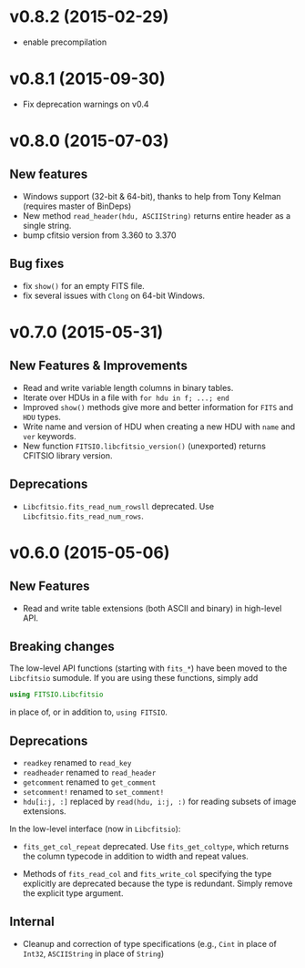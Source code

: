v0.8.2 (2015-02-29)
===================

- enable precompilation

v0.8.1 (2015-09-30)
===================

- Fix deprecation warnings on v0.4

v0.8.0 (2015-07-03)
===================

## New features

- Windows support (32-bit & 64-bit), thanks to help from Tony Kelman
  (requires master of BinDeps)
- New method `read_header(hdu, ASCIIString)` returns entire header as
  a single string.
- bump cfitsio version from 3.360 to 3.370

## Bug fixes

- fix `show()` for an empty FITS file.
- fix several issues with `Clong` on 64-bit Windows.

v0.7.0 (2015-05-31)
===================

## New Features & Improvements

- Read and write variable length columns in binary tables.
- Iterate over HDUs in a file with `for hdu in f; ...; end`
- Improved `show()` methods give more and better information
  for `FITS` and `HDU` types.
- Write name and version of HDU when creating a new HDU with `name` and
  `ver` keywords.
- New function `FITSIO.libcfitsio_version()` (unexported) returns CFITSIO
  library version.

## Deprecations

- `Libcfitsio.fits_read_num_rowsll` deprecated.
  Use `Libcfitsio.fits_read_num_rows`.


v0.6.0 (2015-05-06)
===================

## New Features

- Read and write table extensions (both ASCII and binary) in
  high-level API.

## Breaking changes

The low-level API functions (starting with `fits_*`) have been moved to
the `Libcfitsio` sumodule. If you are using these functions, simply add

```julia
using FITSIO.Libcfitsio
```

in place of, or in addition to, `using FITSIO`.

## Deprecations

- `readkey` renamed to `read_key`
- `readheader` renamed to `read_header`
- `getcomment` renamed to `get_comment`
- `setcomment!` renamed to `set_comment!`
- `hdu[i:j, :]` replaced by `read(hdu, i:j, :)` for reading subsets
  of image extensions.

In the low-level interface (now in `Libcfitsio`):

- `fits_get_col_repeat` deprecated. Use `fits_get_coltype`, which
  returns the column typecode in addition to width and repeat values.

- Methods of `fits_read_col` and `fits_write_col` specifying the type
  explicitly are deprecated because the type is redundant. Simply
  remove the explicit type argument.

## Internal

- Cleanup and correction of type specifications (e.g., `Cint` in place
  of `Int32`, `ASCIIString` in place of `String`)
